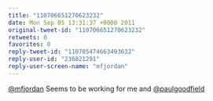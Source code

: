 ```yaml
---
title: "110706651270623232"
date: Mon Sep 05 13:31:37 +0000 2011
original-tweet-id: "110706651270623232"
retweets: 0
favorites: 0
reply-tweet-id: "110705474663493632"
reply-user-id: "236821291"
reply-user-screen-name: "mfjordan"
---
```

<a href="https://twitter.com/mfjordan">@mfjordan</a> Seems to be working for me and <a href="https://twitter.com/paulgoodfield">@paulgoodfield</a>
